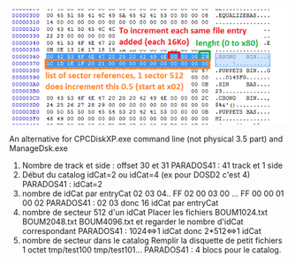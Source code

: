![DIRStruct_CPC.png](DIRStruct_CPC.png)

An alternative for CPCDiskXP.exe command line (not physical 3.5 part)
and ManageDsk.exe

1. Nombre de track et side : offset 30 et 31
 PARADOS41 : 41 track et 1 side
2. Début du catalog
 idCat=2 ou idCat=4 (ex pour DOSD2 c'est 4)
 PARADOS41 : idCat=2
3. nombre de idCat par entryCat
 02 03 04.. FF
 02 00 03 00 ... FF 00 00 01 00 02
 PARADOS41 : 02 03 donc 16 idCat par entryCat
4. nombre de secteur 512 d'un idCat
 Placer les fichiers BOUM1024.txt BOUM2048.txt BOUM4096.txt et regarder le nombre d'idCat correspondant
 PARADOS41 : 1024<=>1 idCat donc 2*512<=>1 idCat
5. nombre de secteur dans le catalog
 Remplir la disquette de petit fichiers 1 octet tmp/test100 tmp/test101...
 PARADOS41 : 4 blocs pour le catalog.
